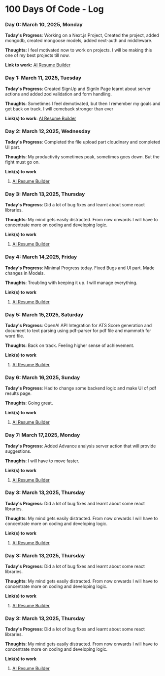 # 100 Days Of Code - Log

### Day 0: March 10, 2025, Monday

**Today's Progress**: Working on a Next.js Project, Created the project, added mongodb, created mongoose models, added next-auth and middleware.

**Thoughts:** I feel motivated now to work on projects. I will be making this one of my best projects till now.

**Link to work:** [AI Resume Builder](https://github.com/AsimRamdurg12/ai-resume-builder/commit/14a54c176f83a31884ab29297f93e0db696fcd66)

### Day 1: March 11, 2025, Tuesday

**Today's Progress**: Created SignUp and SignIn Page learnt about server actions and added zod validation and form handling.

**Thoughts**: Sometimes I feel demotivated, but then I remember my goals and get back on track. I will comeback stronger than ever

**Link(s) to work**: [AI Resume Builder](https://github.com/AsimRamdurg12/ai-resume-builder/commit/a642a5787e607946529a04340e50cb80ac06d7ed)

### Day 2: March 12,2025, Wednesday

**Today's Progress**: Completed the file upload part cloudinary and completed UI part.

**Thoughts**: My productivity sometimes peak, sometimes goes down. But the fight must go on.

**Link(s) to work**

1. [AI Resume Builder](https://github.com/AsimRamdurg12/ai-resume-builder/commit/14cd898bb9112a622bf0e0af324fe0c768090d59)

### Day 3: March 13,2025, Thursday

**Today's Progress**: Did a lot of bug fixes and learnt about some react libraries.

**Thoughts**: My mind gets easily distracted. From now onwards I will have to concentrate more on coding and developing logic.

**Link(s) to work**

1. [AI Resume Builder](https://github.com/AsimRamdurg12/ai-resume-builder/commit/b99e725d912df36bf6a490183ea0b17478c7425b)

### Day 4: March 14,2025, Friday

**Today's Progress**: Minimal Progress today. Fixed Bugs and UI part. Made changes in Models.

**Thoughts**: Troubling with keeping it up. I will manage everything.

**Link(s) to work**

1. [AI Resume Builder](https://github.com/AsimRamdurg12/ai-resume-builder/commit/975d0247f161c3de864b9164358d9cc3b632e255)

### Day 5: March 15,2025, Saturday

**Today's Progress**: OpenAI API Integration for ATS Score generation and document to text parsing using pdf-parser for pdf file and mammoth for word file.

**Thoughts**: Back on track. Feeling higher sense of achievement.

**Link(s) to work**

1. [AI Resume Builder](https://github.com/AsimRamdurg12/ai-resume-builder/commit/975d0247f161c3de864b9164358d9cc3b632e255)

### Day 6: March 16,2025, Sunday

**Today's Progress**: Had to change some backend logic and make UI of pdf results page.

**Thoughts**: Going great.

**Link(s) to work**

1. [AI Resume Builder](https://github.com/AsimRamdurg12/ai-resume-builder/commit/975d0247f161c3de864b9164358d9cc3b632e255)

### Day 7: March 17,2025, Monday

**Today's Progress**: Added Advance analysis server action that will provide suggestions.

**Thoughts**: I will have to move faster.

**Link(s) to work**

1. [AI Resume Builder](https://github.com/AsimRamdurg12/ai-resume-builder/commit/975d0247f161c3de864b9164358d9cc3b632e255)

### Day 3: March 13,2025, Thursday

**Today's Progress**: Did a lot of bug fixes and learnt about some react libraries.

**Thoughts**: My mind gets easily distracted. From now onwards I will have to concentrate more on coding and developing logic.

**Link(s) to work**

1. [AI Resume Builder](https://github.com/AsimRamdurg12/ai-resume-builder/commit/b99e725d912df36bf6a490183ea0b17478c7425b)

### Day 3: March 13,2025, Thursday

**Today's Progress**: Did a lot of bug fixes and learnt about some react libraries.

**Thoughts**: My mind gets easily distracted. From now onwards I will have to concentrate more on coding and developing logic.

**Link(s) to work**

1. [AI Resume Builder](https://github.com/AsimRamdurg12/ai-resume-builder/commit/b99e725d912df36bf6a490183ea0b17478c7425b)

### Day 3: March 13,2025, Thursday

**Today's Progress**: Did a lot of bug fixes and learnt about some react libraries.

**Thoughts**: My mind gets easily distracted. From now onwards I will have to concentrate more on coding and developing logic.

**Link(s) to work**

1. [AI Resume Builder](https://github.com/AsimRamdurg12/ai-resume-builder/commit/b99e725d912df36bf6a490183ea0b17478c7425b)
